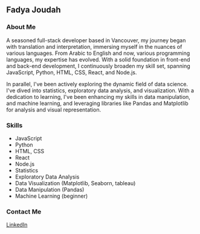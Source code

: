 ## Fadya Joudah

### About Me

A seasoned full-stack developer based in Vancouver, my journey began with translation and interpretation, immersing myself in the nuances of various languages. From Arabic to English and now, various programming languages, my expertise has evolved. With a solid foundation in front-end and back-end development, I continuously broaden my skill set, spanning JavaScript, Python, HTML, CSS, React, and Node.js. 

In parallel, I've been actively exploring the dynamic field of data science. I've dived into statistics, exploratory data analysis, and visualization. With a dedication to learning, I've been enhancing my skills in data manipulation, and machine learning, and leveraging libraries like Pandas and Matplotlib for analysis and visual representation.

### Skills

- JavaScript
- Python
- HTML, CSS
- React
- Node.js
- Statistics
- Exploratory Data Analysis
- Data Visualization (Matplotlib, Seaborn, tableau)
- Data Manipulation (Pandas)
- Machine Learning (beginner)

### Contact Me 

[LinkedIn](https://www.linkedin.com/in/fadyajoudah)
